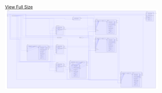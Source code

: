 [View Full Size](https://raw.githubusercontent.com/mingfang/terraform-k8s-modules/master/examples/dremio/diagram.svg?sanitize=true)<img src="diagram.svg"/>
